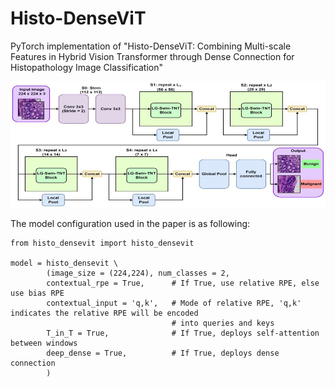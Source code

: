 # Histo-DenseViT

PyTorch implementation of "Histo-DenseViT: Combining Multi-scale Features in Hybrid Vision Transformer through Dense Connection for Histopathology Image Classification"

![alt text](https://github.com/MPYong/Histo-DenseViT/blob/main/image/Graphical%20abstract.jpg)

The model configuration used in the paper is as following:

```
from histo_densevit import histo_densevit

model = histo_densevit \
        (image_size = (224,224), num_classes = 2,
        contextual_rpe = True,      # If True, use relative RPE, else use bias RPE
        contextual_input = 'q,k',   # Mode of relative RPE, 'q,k' indicates the relative RPE will be encoded
                                    # into queries and keys
        T_in_T = True,              # If True, deploys self-attention between windows
        deep_dense = True,          # If True, deploys dense connection
        )
```
